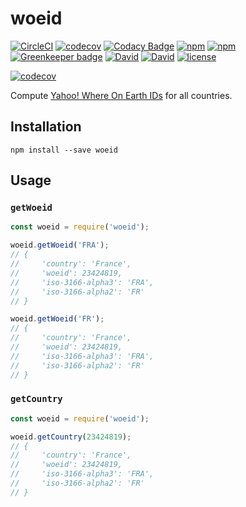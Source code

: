 # woeid

[![CircleCI](https://img.shields.io/circleci/project/suddi/woeid/master.svg)](https://circleci.com/gh/suddi/woeid)
[![codecov](https://codecov.io/gh/suddi/woeid/branch/master/graph/badge.svg)](https://codecov.io/gh/suddi/woeid)
[![Codacy Badge](https://api.codacy.com/project/badge/Grade/46408c666119432abee43f991b79cc68)](https://www.codacy.com/app/suddir/woeid)
[![npm](https://img.shields.io/npm/v/woeid.svg)](https://www.npmjs.com/package/woeid)
[![npm](https://img.shields.io/npm/dt/woeid.svg)](https://www.npmjs.com/package/eslint-config-suddi)
[![Greenkeeper badge](https://badges.greenkeeper.io/suddi/woeid.svg)](https://greenkeeper.io/)
[![David](https://img.shields.io/david/suddi/woeid.svg)](https://david-dm.org/suddi/woeid)
[![David](https://img.shields.io/david/dev/suddi/woeid.svg)](https://david-dm.org/suddi/woeid?type=dev)
[![license](https://img.shields.io/github/license/suddi/woeid.svg)](https://raw.githubusercontent.com/suddi/woeid/master/LICENSE)

[![codecov](https://codecov.io/gh/suddi/woeid/branch/master/graphs/commits.svg)](https://codecov.io/gh/suddi/woeid)

Compute [Yahoo! Where On Earth IDs](https://developer.yahoo.com/geo/geoplanet/) for all countries.

## Installation

````
npm install --save woeid
````

## Usage

### `getWoeid`

````js
const woeid = require('woeid');

woeid.getWoeid('FRA');
// {
//     'country': 'France',
//     'woeid': 23424819,
//     'iso-3166-alpha3': 'FRA',
//     'iso-3166-alpha2': 'FR'
// }

woeid.getWoeid('FR');
// {
//     'country': 'France',
//     'woeid': 23424819,
//     'iso-3166-alpha3': 'FRA',
//     'iso-3166-alpha2': 'FR'
// }
````

### `getCountry`

````js
const woeid = require('woeid');

woeid.getCountry(23424819);
// {
//     'country': 'France',
//     'woeid': 23424819,
//     'iso-3166-alpha3': 'FRA',
//     'iso-3166-alpha2': 'FR'
// }
````
